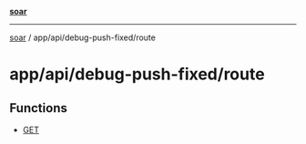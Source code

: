 [**soar**](../../../../README.md)

***

[soar](../../../../modules.md) / app/api/debug-push-fixed/route

# app/api/debug-push-fixed/route

## Functions

- [GET](functions/GET.md)
